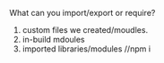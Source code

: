 What can you import/export or require?
1. custom files we created/moudles.
2. in-build mdoules
3. imported libraries/modules //npm  i
